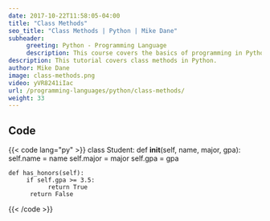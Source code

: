 ```yaml
---
date: 2017-10-22T11:58:05-04:00
title: "Class Methods"
seo_title: "Class Methods | Python | Mike Dane"
subheader:
     greeting: Python - Programming Language
     description: This course covers the basics of programming in Python. Work your way through the videos/articles and I'll teach you everything you need to know to start your programming journey!
description: This tutorial covers class methods in Python.
author: Mike Dane
image: class-methods.png
video: yVR8241iIac
url: /programming-languages/python/class-methods/
weight: 33
---
```


## Code

{{< code lang="py" >}}
class Student:
    def __init__(self, name, major, gpa):
        self.name = name
        self.major = major
        self.gpa = gpa

    def has_honors(self):
         if self.gpa >= 3.5:
               return True
          return False
{{< /code >}}